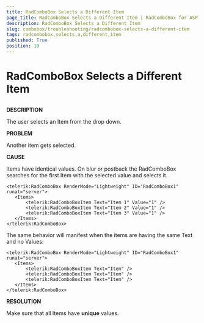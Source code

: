 ```yaml
---
title: RadComboBox Selects a Different Item
page_title: RadComboBox Selects a Different Item | RadComboBox for ASP.NET AJAX Documentation
description: RadComboBox Selects a Different Item
slug: combobox/troubleshooting/radcombobox-selects-a-different-item
tags: radcombobox,selects,a,different,item
published: True
position: 10
---
```


# RadComboBox Selects a Different Item



## 

**DESCRIPTION**

The user selects an Item from the drop down.

**PROBLEM**

Another item gets selected.

**CAUSE**

Items have identical values. On blur or postback the RadComboBox searches for the first Item with the selected value and selects it.

````ASPNET
<telerik:RadComboBox RenderMode="Lightweight" ID="RadComboBox1" runat="server">
   <Items>
	   <telerik:RadComboBoxItem Text="Item 1" Value="1" />
	   <telerik:RadComboBoxItem Text="Item 2" Value="1" />
	   <telerik:RadComboBoxItem Text="Item 3" Value="1" />
   </Items>
</telerik:RadComboBox> 
````



The same behavior will manifest when the items are having the same Text and no Values:

````ASPNET
<telerik:RadComboBox RenderMode="Lightweight" ID="RadComboBox1" runat="server">
   <Items>
	   <telerik:RadComboBoxItem Text="Item" />
	   <telerik:RadComboBoxItem Text="Item" />
	   <telerik:RadComboBoxItem Text="Item" />
   </Items>
</telerik:RadComboBox> 
````



**RESOLUTION**

Make sure that all Items have **unique** values.
